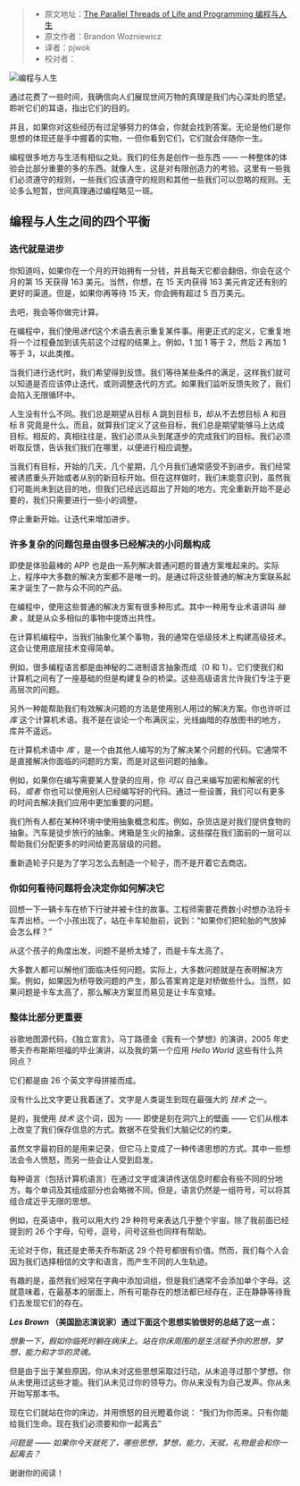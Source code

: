 > - 原文地址：[The Parallel Threads of Life and Programming 编程与人生](https://www.freecodecamp.org/news/the-parallel-threads-of-life-and-programming-2/)
> - 原文作者：Brandon Wozniewicz
> - 译者：pjwok
> - 校对者：

![编程与人生](https://www.freecodecamp.org/news/content/images/size/w2000/2020/02/daria-sukhorukova-I51HSIo8k-4-unsplash.jpg)

通过花费了一些时间，我确信向人们展现世间万物的真理是我们内心深处的愿望。聆听它们的耳语，指出它们的目的。

并且，如果你对这些经历有过足够努力的体会，你就会找到答案。无论是他们是你思想的体现还是手中握着的实物，一但你看到它们，它们就会伴随你一生。

编程很多地方与生活有相似之处。我们的任务是创作一些东西 —— 一种整体的体验会比部分重要的多的东西。就像人生，这是对有限创造力的考验。这里有一些我们必须遵守的规则，一些我们应该遵守的规则和其他一些我们可以忽略的规则。无论多么短暂，世间真理通过编程略见一斑。

## 编程与人生之间的四个平衡

### 迭代就是进步

你知道吗，如果你在一个月的开始拥有一分钱，并且每天它都会翻倍，你会在这个月的第 15 天获得 163 美元。当然，你想，在 15 天内获得 163 美元肯定还有别的更好的渠道。但是，如果你再等待 15 天，你会拥有超过 5 百万美元。

去吧，我会等你做完计算。

在编程中，我们使用*迭代*这个术语去表示重复某件事。用更正式的定义，它重复地将一个过程叠加到该先前这个过程的结果上。例如，1 加 1 等于 2，然后 2 再加 1 等于 3，以此类推。

当我们进行迭代时，我们希望得到反馈。我们等待某些条件的满足，这样我们就可以知道是否应该停止迭代，或则调整迭代的方式。如果我们监听反馈失败了，我们会陷入无限循环中。

人生没有什么不同。我们总是期望从目标 A 跳到目标 B，却从不去想目标 A 和目标 B 究竟是什么。而且，就算我们定义了这些目标，我们总是期望能够马上达成目标。相反的，真相往往是，我们必须从头到尾逐步的完成我们的目标。我们必须听取反馈，告诉我们我们在哪里，以便进行相应调整。

当我们有目标，开始的几天，几个星期，几个月我们通常感受不到进步。我们经常被诱惑重头开始或者从别的新目标开始。但在这样做时，我们未能意识到，虽然我们可能尚未到达目的地，但我们已经远远超出了开始的地方。完全重新开始不是必要的，我们只需要进行一些小的调整。

停止重新开始。让迭代来增加进步。

### 许多复杂的问题包是由很多已经解决的小问题构成

即使是体验最棒的 APP 也是由一系列解决普通问题的普通方案堆起来的。实际上，程序中大多数的解决方案都不是唯一的。是通过将这些普通的解决方案联系起来才诞生了一款与众不同的产品。

在编程中，使用这些普通的解决方案有很多种形式。其中一种用专业术语讲叫 _抽象_ 。就是从众多相似的事物中提炼出共性。

在计算机编程中，当我们抽象化某个事物，我的通常在低级技术上构建高级技术。这会让使用底层技术变得简单。

例如，很多编程语言都是由神秘的二进制语言抽象而成（0 和 1）。它们使我们和计算机之间有了一座基础的但是构建复杂的桥梁。这些高级语言允许我们专注于更高层次的问题。

另外一种能帮助我们有效解决问题的方法是使用别人用过的解决方案。你也许听过 _库_ 这个计算机术语。我不是在谈论一个布满灰尘，光线幽暗的存放图书的地方，库并不遥远。

在计算机术语中 _库_ ，是一个由其他人编写的为了解决某个问题的代码。它通常不是直接解决你面临的问题的方案，而是对这些问题的抽象。

例如，如果你在编写需要某人登录的应用，你 _可以_ 自己来编写加密和解密的代码，_或者_ 你也可以使用别人已经编写好的代码。通过一些设置，我们可以有更多的时间去解决我们应用中更加重要的问题。

我们所有人都在某种环境中使用抽象概念和库。例如，杂货店是对我们提供食物的抽象。汽车是徒步旅行的抽象。烤箱是生火的抽象。这些摆在我们面前的一层可以帮助我们分配更多的时间给更高层级的问题。

重新造轮子只是为了学习怎么去制造一个轮子，而不是开着它去商店。

### 你如何看待问题将会决定你如何解决它

回想一下一辆卡车在桥下行驶并被卡住的故事。工程师需要花费数小时想办法将卡车弄出桥。一个小孩出现了，站在卡车轮胎前，说到：“如果你们把轮胎的气放掉会怎么样？”

从这个孩子的角度出发，问题不是桥太矮了，而是卡车太高了。

大多数人都可以解他们面临决任何问题。实际上，大多数问题就是在表明解决方案。例如，如果因为桥导致问题的产生，那么答案肯定是对桥做些什么。当然，如果问题是卡车太高了，那么解决方案显而易见是让卡车变矮。

### 整体比部分更重要

谷歌地图源代码，《独立宣言》，马丁路德金《我有一个梦想》的演讲，2005 年史蒂夫乔布斯斯坦福的毕业演讲，以及我的第一个应用 _Hello World_ 这些有什么共同点？

它们都是由 26 个英文字母拼接而成。

没有什么比文字更让我着迷了。文字是人类诞生到现在最强大的 _技术_ 之一。

是的，我使用 _技术_ 这个词，因为 —— 即使是刻在洞穴上的壁画 —— 它们从根本上改变了我们保存信息的方式。数据不在受我们大脑记忆的约束。

虽然文字最初目的是用来记录，但它马上变成了一种传递思想的方式。其中一些想法会令人愤怒，而另一些会让人受到启发。

每种语言（包括计算机语言）在通过文字或演讲传送信息时都会有些不同的分地方。每个单词及其组成部分也会略微不同。但是，语言仍然是一组符号，可以将其组合成近乎无限的思想。

例如，在英语中，我可以用大约 29 种符号来表达几乎整个宇宙。除了我前面已经提到的 26 个字母，句号，逗号，问号这些也同样有帮助。

无论对于你，我还是史蒂夫乔布斯这 29 个符号都很有价值。然而，我们每个人会因为我们选择相信的文字和语言，而产生不同的人生轨迹。

有趣的是，虽然我们经常在字典中添加词组，但是我们通常不会添加单个字母。这就意味着，在最基本的层面上，所有可能存在的想法都已经存在，正在静静等待我们去发现它们的存在。

**_Les Brown_ （美国励志演说家）通过下面这个思想实验很好的总结了这一点：**

_想象一下，假如你临死时躺在病床上。站在你床周围的是生活赋予你的思想，梦想，能力和才华的灵魂。_

但是由于出于某些原因，你从未对这些思想采取过行动，从未追寻过那个梦想。你从未使用过这些才能。我们从未见过你的领导力。你从来没有为自己发声。你从未开始写那本书。

现在它们就站在你的床边，并用愤怒的目光瞪着你说： “我们为你而来。只有你能给我们生命。现在我们必须要和你一起离去”

_问题是 —— 如果你今天就死了，哪些思想，梦想，能力，天赋，礼物是会和你一起离去？_

谢谢你的阅读！
